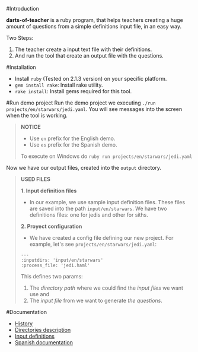 #Introduction

**darts-of-teacher** is a ruby program, that helps teachers creating a huge amount 
of questions from a simple definitions input file, in an easy way.

Two Steps:

1. The teacher create a input text file with their definitions.
1. And run the tool that create an output file with the questions.

#Installation
* Install `ruby` (Tested on 2.1.3 version) on your specific platform.
* `gem install rake`: Install rake utility.
* `rake install`: Install gems required for this tool.

#Run demo project
Run the demo project we executing `./run projects/en/starwars/jedi.yaml`.
You will see messages into the screen when the tool is working.

> **NOTICE**
>
> * Use `en` prefix for the English demo.
> * Use `es` prefix for the Spanish demo.
>
> To execute on Windows do `ruby run projects/en/starwars/jedi.yaml`

Now we have our output files, created into the `output` directory.

>**USED FILES**
> 
>**1. Input definition files**
> * In our example, we use sample input definition files. These files are saved into the 
path `input/en/starwars`. We have two definitions files: one for jedis and other for siths.
>
>
> **2. Proyect configuration**
> * We have created a config file defining our new project. For example, let's 
see `projects/en/starwars/jedi.yaml`:
>
>```
>---
>:inputdirs: 'input/en/starwars'
>:process_file: 'jedi.haml'
>```
> This defines two params:
> 1. The *directory path* where we could find the *input files* we want use and
> 2. The *input file* from we want to generate *the questions*.

#Documentation
* [History](./docs/en/history.md)
* [Directories description](./docs/en/dirtree.md)
* [Input definitions](./docs/en/inputs.md)
* [Spanish documentation](./docs/es/README.md)
